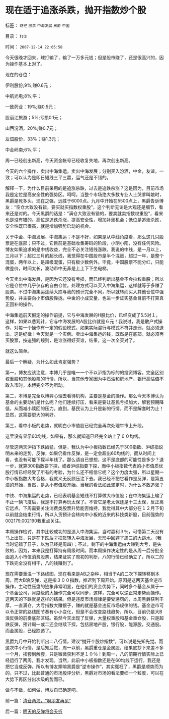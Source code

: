 # 现在适于追涨杀跌，抛开指数炒个股

标签： `财经` `股票` `中海发展` `黑爵` `中国` 

目录： `打印`

时间： `2007-12-14 22:05:58`

今天很晚才回来，球打输了，输了一万多元钱；但是股市赚了，还是很高兴的，因为操作基本上对了。

现在的仓位：

伊利股份;9%;赚0.6元；

中航光电;8%;平；

一致药业：19%;赚0.5元；

股丽江旅游；5%;亏损0.1元；

山西汾酒，20%;赚0.7元；

友谊股份，33%；赚1.3元；

中金岭南;6%;平；

周一已经创出新高，今天资金帐号已经收复失地，再次创出新高。

今天的六个操作，卖出中海集运，卖出中海发展；分别买入汾酒，中金，友谊，一致；可以认为是即日短线三平三赢，运气还是不错的。

解释一下，为什么目前采用的是追涨杀跌，过去是追跌杀涨？这是因为，目前市场我是定位是高安全性的强势区。呵呵，当整个市场绝大多数专业人士哭爹叫娘时，黑爵是死多头，现在之强，远胜于6000点。九月中开始在5500点上，黑爵告诉博友：“空仓大致没有错，要买就买指数权重股”，这个判断无论是大观还是细节，看来还是对的。今天黑爵的话是：“满仓大致没有错的，要卖就卖指数权重股”，看来也是没有错的。高位是追跌杀涨，提高安全性，增加补涨机会；低位是追涨杀跌，安全性既已很高，就是增加强势启动的机会。

关于中金、中海发展、中海集运；不是不好，如果是从中线角度看，那么这几只股票是在底部；只不过，它目前是基础收集筹码的阶段，小阴小阳，没有任何风险。博友如果追求的是中线收益，完全不必关注短线涨跌。我说的中线，是一月以上，三月以下；超过三月的超长线，我觉得在中国股市是半个混蛋，超过一年，是整个混蛋，两年以上，是超级混蛋，只有极少数例外。毕竟，中国股票不能分红，只能做差价，时间太长，波动市中无非是上上下下坐电梯。

今天卖出中海发展，是因为它还没有亏损，而已经判断出基金不会拉权重股；所以它是仓位中几乎仅存的自由仓位。处理方式可以买入中海集运，这样就等于多赚了股票。不过中海集运连续大跌与我的预计完全不同，所以就转而买入其他仓位中强势股，并主要向小市值股靠拢。中金的小成交量，也进一步证实基金目前不打算真正回补的操作。

中海集运前天假定的操作前提，它与中海发展的H股比价，已经变成了5.5对１，这样，如果以悲观计，它与中海发展的A股比价就是６元！我说过，我是散户式操作，对每一个操作有一定的假设模式，如果实际混行与模式不符并走弱，就必须退出，这是纪律！今天就是一个实例。卖出中海集运的钱，既然是在底部，就必须再买股票，按追强的规则，是谁涨得好买谁，结果，这一次全买对了。

就这么简单。

最后一个解疑，为什么如此肯定强势？

第一，博友应该注意，本博几乎是唯一一个不以沪指为标的的投资博客。完全区别权重股和其他股票的行情，所以，当其他专家因为中石油和房地产、银行高估值不敢入市时，本博完全不为所动。

第二，本博是完全以博羿心理去看待机构，主要是基金的操作。那么今天本博认为基金的主要动机是什么呢？他们连续打压，看来是要让基民亏损加大，解套预期降低，从而减小赎回的压力，直到，基民认为上升是新的行情，而不是解套时为止！显然，这需要更大的利好。

第三，看中小板的走势，就明白小市值股已经完全再次处理牛市上升段。

这里没有显示60均线，如果有，那么就知道已经完全站上了６０均线。

尽管这两天沪指下跌凶猛，但是，我认为中小板指数已经先于300指数、沪综指说明未来的走势，反弹，如果仍看作反弹，是一定会超出60均线的。而从时间上看，也没有可能下探半年线了。那么请自已想想，这不是底部的可能性是多少？退一步，就算300指数要下探，或者沪综指要下探，而中小板指数代表的小市值质优股行情已经经受了所有的考验，为什么还不相信它呢？这个力度太强，所以星期一中小板指数大考合格，我就义无反顾压注下去。我已经不把它看作是反弹，是第五浪的开始，当然，是从小市值股开始。当我的看法如此坚定时，为什么不敢追涨？

中铁、中海集运的走势，已经表明基金短线不打算做大市值股；在中海集运上输了不止一辆飞度后，我是不打算再玩太保了。不管它是老太保还是十三太保，反正离它远点。下周需要关注消费类股票升势能否维持，我觉得其中大部分在１２月下旬以前就会结束行情，所以入货预计会转向中小板的近来的科技类新股，目前强势的002179,002190我重点关注。

本周操作检讨，其中比较成功的是追入中海集运，当时赢利３％，可惜第二天没有马上出货，只是在下跌后才把货转入中海发展，无形中回避了周三的大跳水。（我当时记错了日子，以为已经是周四）；不过，剩下的中海集运由大赚到大亏，是失败的，因为，本来我是打算持有周级时间。而本周操作决定性的是从周一后分批全面追入小市值消费股票，结果证实了周初的判断，八的行情已经确立了，所以二的下跌完全没有相干，八的钱赚到了。

现在需要重温一下路线图，现在看来是AB之杂种，相当于A的二次下探转移到本周，而大B浪反弹，这是指３００指数，推迟到下周开始。原因是这两天基金逆市操作，主动性压盘的迹象非常明显，在他们的资金优势下，同时多个基金从属于一个基金公司，月度级的大操作完全可以同步，这样，完全可以逆正常走势而操作。这两天的下跌就是这样的结果。但是违反市场规律是要受惩罚的，本周黑爵获利丰厚，一直满仓，大亏指数大赚银子，赚的就是基金违反市场规律的钱。基金逆市可以令正常的路线图节奏有小小变化，但是不会改变路线趋势，所以，目前仍是大B浪反弹的前奏底部区域。虽然今天出现了反弹，大量权重股和基金重仓股，只是超跌反弹，预计周一或二还会继续下探，包括房地产股，银行股，能源股，交通股。而金属股，已经跌透了。

黑爵九月中开始判断出二八行情，建议“抛开个股炒指数”，可以说是先知先觉。而这次中小行情，是后知后觉，周一以前，黑爵重仓是金属股，结果底抄下来差不多一个月，挨套到解套，只是微微获利不足１０％！到周一，八的前期行情实际上已经运行了两周，我才发现。当然，此前中小板指数还是在60均线下运行，我还是把它当成反弹。所以有博友揶喻黑爵是“逆市操作”，其实冤枉了，黑爵是顺势而为的，只不过，比起普通的市场股评分析，黑爵对市场的看法要细一个粒度，可以在大势下再区分出次级的势而已。

做与不做，如何做，博友自已确定吧。



前一篇：[清仓两海，“啊朋友再见”](../../../2007/12/14/清仓两海，“啊朋友再见”.md)

后一篇：[明天的反弹将会夭折](../../../2007/12/18/明天的反弹将会夭折.md)